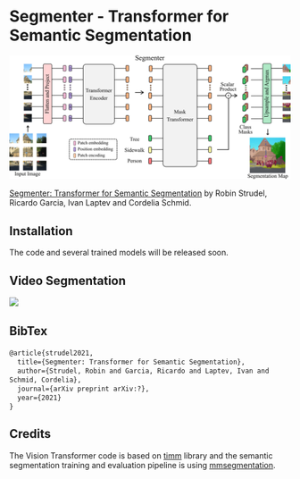 # Segmenter - Transformer for Semantic Segmentation

![Figure 1 from paper](./overview.png)

[Segmenter: Transformer for Semantic Segmentation](https://arxiv.org/abs/)
by Robin Strudel, Ricardo Garcia, Ivan Laptev and Cordelia Schmid. 

## Installation

The code and several trained models will be released soon.

## Video Segmentation

<img src="https://github.com/rstrudel/segmenter/blob/master/gifs/breakdance-flare.gif" width="350">

<!-- ![Breakdance Flare](./gifs/breakdance-flare.gif =350x) -->
<!-- ![City Ride](./gifs/city-ride.gif =350px) -->
<!-- ![Choreography](./gifs/choreography.gif =350px) -->

## BibTex

```
@article{strudel2021,
  title={Segmenter: Transformer for Semantic Segmentation},
  author={Strudel, Robin and Garcia, Ricardo and Laptev, Ivan and Schmid, Cordelia},
  journal={arXiv preprint arXiv:?},
  year={2021}
}
```


## Credits

The Vision Transformer code is based on [timm](https://github.com/rwightman/pytorch-image-models) library and the semantic segmentation training and evaluation pipeline 
is using [mmsegmentation](https://github.com/open-mmlab/mmsegmentation).
